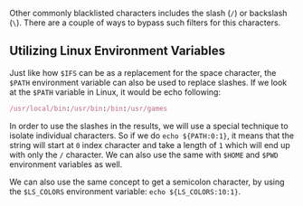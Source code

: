 Other commonly blacklisted characters includes the slash (`/`) or backslash (`\`). There are a couple of ways to bypass such filters for this characters.
## Utilizing Linux Environment Variables
Just like how `$IFS` can be as a replacement for the space character, the `$PATH` environment variable can also be used to replace slashes. If we look at the `$PATH` variable in Linux, it would be echo following:
```nix
/usr/local/bin:/usr/bin:/bin:/usr/games
```
In order to use the slashes in the results, we will use a special technique to isolate individual characters. So if we do `echo ${PATH:0:1}`, it means that the string will start at `0` index character and take a length of `1` which will end up with only the `/` character. We can also use the same with `$HOME` and `$PWD` environment variables as well.

We can also use the same concept to get a semicolon character, by using the `$LS_COLORS` environment variable: `echo ${LS_COLORS:10:1}`.
> 